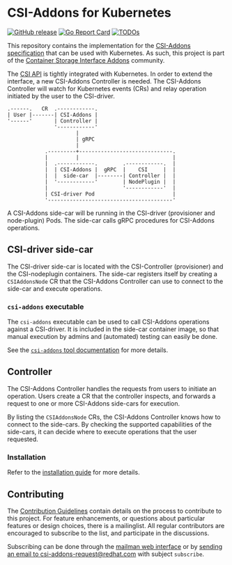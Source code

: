# CSI-Addons for Kubernetes

[![GitHub release](https://badgen.net/github/release/csi-addons/kubernetes-csi-addons)](https://github.com/csi-addons/kubernetes-csi-addons/releases)
[![Go Report
Card](https://goreportcard.com/badge/github.com/csi-addons/kubernetes-csi-addons)](https://goreportcard.com/report/github.com/csi-addons/kubernetes-csi-addons)
[![TODOs](https://badgen.net/https/api.tickgit.com/badgen/github.com/csi-addons/kubernetes-csi-addons/main)](https://www.tickgit.com/browse?repo=github.com/csi-addons/kubernetes-csi-addons&branch=main)

This repository contains the implementation for the [CSI-Addons
specification][csi_addons_spec] that can be used with Kubernetes. As such, this
project is part of the [Container Storage Interface Addons][csi_addons]
community.

The [CSI API][csi] is tightly integrated with Kubernetes. In order to extend
the interface, a new CSI-Addons Controller is needed. The CSI-Addons Controller
will watch for Kubernetes events (CRs) and relay operation initiated by the
user to the CSI-driver.

```plaintext
.------.   CR  .------------.
| User |-------| CSI-Addons |
'------'       | Controller |
               '------------'
                      |
                      | gRPC
                      |
            .---------+------------------------------.
            |         |                              |
            |  .------------.        .------------.  |
            |  | CSI-Addons |  gRPC  |    CSI     |  |
            |  |  side-car  |--------| Controller |  |
            |  '------------'        | NodePlugin |  |
            |                        '------------'  |
            | CSI-driver Pod                         |
            '----------------------------------------'
```

A CSI-Addons side-car will be running in the CSI-driver (provisioner and
node-plugin) Pods. The side-car calls gRPC procedures for CSI-Addons
operations.

## CSI-driver side-car

The CSI-driver side-car is located with the CSI-Controller (provisioner) and
the CSI-nodeplugin containers. The side-car registers itself by creating a
`CSIAddonsNode` CR that the CSI-Addons Controller can use to connect to the
side-car and execute operations.

### `csi-addons` executable

The `csi-addons` executable can be used to call CSI-Addons operations against a
CSI-driver. It is included in the side-car container image, so that manual
execution by admins and (automated) testing can easily be done.

See the [`csi-addons` tool documentation](cmd/csi-addons/README.md) for more
details.

## Controller

The CSI-Addons Controller handles the requests from users to initiate an
operation. Users create a CR that the controller inspects, and forwards a
request to one or more CSI-Addons side-cars for execution.

By listing the `CSIAddonsNode` CRs, the CSI-Addons Controller knows how to
connect to the side-cars. By checking the supported capabilities of the
side-cars, it can decide where to execute operations that the user requested.

### Installation

Refer to the [installation guide](docs/deploy-controller.md) for more details.

## Contributing

The [Contribution Guidelines](CONTRIBUTING.md) contain details on the process
to contribute to this project.
For feature enhancements, or questions about particular features or design
choices, there is a mailinglist. All regular contributors are encouraged to
subscribe to the list, and participate in the discussions.

Subscribing can be done through the [mailman web interface][mailman] or by
[sending an email to csi-addons-request@redhat.com][subscribe] with subject
`subscribe`.

[csi_addons_spec]: https://github.com/csi-addons/spec/
[csi_addons]: https://csi-addons.github.io/
[csi]: https://kubernetes-csi.github.io/docs/
[mailman]: https://listman.redhat.com/mailman/listinfo/csi-addons
[subscribe]: mailto:csi-addons-request@redhat.com?subject=subscribe
